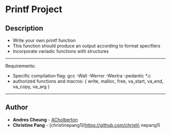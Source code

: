 # Printf Project

## Description

* Write your own printf function
* This function should produce an output according to format specifiers
* Incorporate variadic functions with structures

---

Requirements:

* Specific compilation flag: gcc -Wall -Werror -Wextra -pedantic *.c
* authorized functions and macros: { write, malloc, free, va_start, va_end, va_copy, va_arg }

---

## Author

* **Andres Cheung** - [ACholberton](https://github.com/ACholberton)
* **Christine Pang** - [christinepang1](https://github.com/christi\
    nepang1)